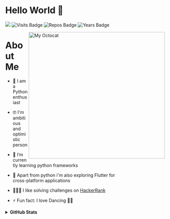 
# Hello World 🤗 

![](https://komarev.com/ghpvc/?username=anjali-patel21&color=red&style=flat)
![Visits Badge](https://badges.pufler.dev/visits/anjali-patel21/anjali-patel21/?color=red)
![Repos Badge](https://badges.pufler.dev/repos/anjali-patel21/?color=red)
![Years Badge](https://badges.pufler.dev/years/anjali-patel21/?color=red)

<img align ="right" height = 400 width = 430 alt="My Octocat" src="https://user-images.githubusercontent.com/50026172/112943892-b892bb80-914f-11eb-883c-65ceb0143274.png">

# About Me

- 🤩 I am a Python enthusiast 
- 🤓 I'm ambitious and optimistic person

- 🌱 I’m currently learning python frameworks
- 🔭 Apart from python i'm also exploring Flutter for<br>
               cross-platform applications
- 👩🏼‍💻 I like solving challenges on [HackerRank](https://www.hackerrank.com/anjali_patel1121) 

- ⚡ Fun fact: I love Dancing 💃🏼





<details>	
  <summary><b>GitHub Stats</b></summary>
<img alt="" src="https://github-readme-stats.vercel.app/api?username=anjali-patel21&count_private=true&show_icons=truehow_icons=true&hide_border=true"/> <br>
Some Advance Stats about my GitHub Profile - https://gitstats.me/anjali-patel21<br>
My 2021 GitHub Skyline                    - https://skyline.github.com/anjali-patel21/2021
  
</details>

<!--
**anjali-patel21/anjali-patel21** is a ✨ _special_ ✨ repository because its `README.md` (this file) appears on your GitHub profile.

- 🔭 I’m currently working on .
- 🌱 I’m currently learning python
- 👯 I’m looking to collaborate on ...
- 🤔 I’m looking for help with ...
- 💬 Ask me about ...
- 📫 How to reach me: ...
- 😄 Pronouns: ...
- ⚡ Fun fact: ...
- 🔭 I’m currently working on . <br>
🌱 I’m currently learning python <br>
👯 I’m looking to collaborate on ... <br>
🤔 I’m looking for help with ...



-->
